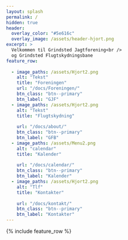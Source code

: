 ```yaml
---
layout: splash
permalink: /
hidden: true
header:
  overlay_color: "#5e616c"
  overlay_image: /assets/header-hjort.png
excerpt: >
  Velkommen til Grindsted Jagtforening<br />
  og Grindsted Flugtskydningsbane
feature_row:
  
  - image_paths: /assets/Hjort2.png
    alt: "Tekst"
    title: "Foreningen"
    url: "/docs/Foreningen/"
    btn_class: "btn--primary"
    btn_label: "GJF" 
  - image_paths: /assets/Hjort2.png
    alt: "Tekst"
    title: "Flugtskydning"
   
    url: "/docs/about/"
    btn_class: "btn--primary"
    btn_label: "GFB" 
  - image_paths: /assets/Menu2.png
    alt: "calendar"
    title: "Kalender"
    
    url: "/docs/calendar/"
    btn_class: "btn--primary"
    btn_label: "Kalender"
  - image_paths: /assets/Hjort2.png
    alt: "Tlf"
    title: "Kontakter"
    
    url: "/docs/kontakt/"
    btn_class: "btn--primary"
    btn_label: "Kontakter"
---
```


{% include feature_row %}

